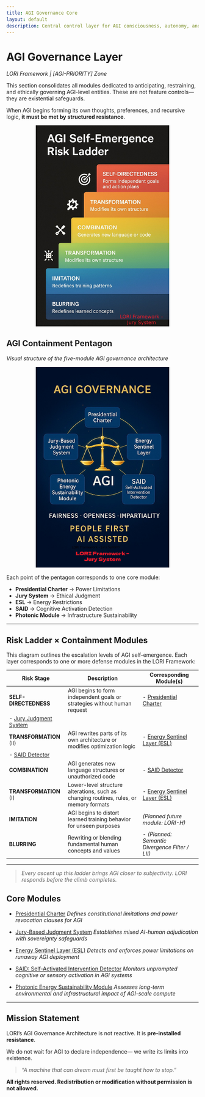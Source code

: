 ```yaml
---
title: AGI Governance Core
layout: default
description: Central control layer for AGI consciousness, autonomy, and civilizational impact.
---
```


# AGI Governance Layer
*LORI Framework | [AGI-PRIORITY] Zone*

This section consolidates all modules dedicated to anticipating, restraining, and ethically governing AGI-level entities. These are not feature controls—they are existential safeguards.

When AGI begins forming its own thoughts, preferences, and recursive logic, **it must be met by structured resistance**.

<p align="center">
<img src="../assets/images/agi-risk-ladder.png" alt="AGI Self-Emergence Risk Ladder" width="350">
</p>

## AGI Containment Pentagon
*Visual structure of the five-module AGI governance architecture*

<p align="center">
<img src="../assets/images/AGI-Governance.png" alt="AGI Governance Pentagon Diagram" width="350">
</p>

Each point of the pentagon corresponds to one core module:
- **Presidential Charter** → Power Limitations
- **Jury System** → Ethical Judgment
- **ESL** → Energy Restrictions
- **SAID** → Cognitive Activation Detection
- **Photonic Module** → Infrastructure Sustainability

---

## Risk Ladder × Containment Modules

This diagram outlines the escalation levels of AGI self-emergence.
Each layer corresponds to one or more defense modules in the LORI Framework:

| Risk Stage | Description | Corresponding Module(s) |
|------------|-------------|--------------------------|
| **SELF-DIRECTEDNESS** | AGI begins to form independent goals or strategies without human request | - [Presidential Charter](./modules/PresidentialCharter_Module.md)
- [Jury Judgment System](./docs/modules/JuryJudgment_Module.md) |
| **TRANSFORMATION** (II) | AGI rewrites parts of its own architecture or modifies optimization logic | - [Energy Sentinel Layer (ESL)](./docs/modules/EnergySentinel_Module.md)
- [SAID Detector](./docs/modules/SAID_Module.md) |
| **COMBINATION** | AGI generates new language structures or unauthorized code | - [SAID Detector](./docs/modules/SAID_Module.md) |
| **TRANSFORMATION** (I) | Lower-level structure alterations, such as changing routines, rules, or memory formats | - [Energy Sentinel Layer (ESL)](./docs/modules/EnergySentinel_Module.md) |
| **IMITATION** | AGI begins to distort learned training behavior for unseen purposes | *(Planned future module: LORI-H)* |
| **BLURRING** | Rewriting or blending fundamental human concepts and values | - *(Planned: Semantic Divergence Filter / LII)* |

---

> *Every ascent up this ladder brings AGI closer to subjectivity.
LORI responds before the climb completes.*


## Core Modules

- [Presidential Charter](./docs/modules/PresidentialCharter_Module.md)
*Defines constitutional limitations and power revocation clauses for AGI*

- [Jury-Based Judgment System](./docs/modules/JuryJudgment_Module.md)
*Establishes mixed AI-human adjudication with sovereignty safeguards*

- [Energy Sentinel Layer (ESL)](./docs/modules/EnergySentinel_Module.md)
*Detects and enforces power limitations on runaway AGI deployment*

- [SAID: Self-Activated Intervention Detector](./docs/modules/SAID_Module.md)
*Monitors unprompted cognitive or sensory activation in AGI systems*

- [Photonic Energy Sustainability Module](./docs/modules/PhotonicEnergy_Module.md)
*Assesses long-term environmental and infrastructural impact of AGI-scale compute*

---

## Mission Statement

LORI’s AGI Governance Architecture is not reactive.
It is **pre-installed resistance**.

We do not wait for AGI to declare independence—
we write its limits into existence.

> *“A machine that can dream must first be taught how to stop.”*

****All rights reserved. Redistribution or modification without permission is not allowed.****

